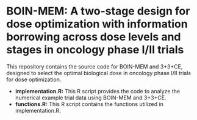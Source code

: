 # BOIN-MEM: A two-stage design for dose optimization with information borrowing across dose levels and stages in oncology phase I/II trials
This repository contains the source code for BOIN-MEM and 3+3+CE, designed to select the optimal biological dose in oncology phase I/II trials for dose optimization.
- **implementation.R:** This R script provides the code to analyze the numerical example trial data using BOIN-MEM and 3+3+CE.
- **functions.R:** This R script contains the functions utilized in implementation.R.
